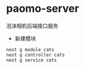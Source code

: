 # paomo-server
泡沫相机后端接口服务

- 新建模块
```
nest g module cats
nest g controller cats
nest g service cats
```